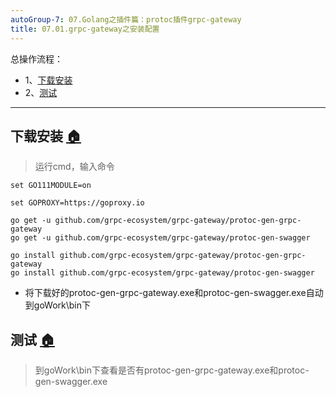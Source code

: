 ```yaml
---
autoGroup-7: 07.Golang之插件篇：protoc插件grpc-gateway
title: 07.01.grpc-gateway之安装配置
---
```


总操作流程：
- 1、[下载安装](#go-01)
- 2、[测试](#go-02)

***

## 下载安装 <a name="go-01" href="#" >:house:</a>

> 运行cmd，输入命令
```
set GO111MODULE=on

set GOPROXY=https://goproxy.io

go get -u github.com/grpc-ecosystem/grpc-gateway/protoc-gen-grpc-gateway
go get -u github.com/grpc-ecosystem/grpc-gateway/protoc-gen-swagger

go install github.com/grpc-ecosystem/grpc-gateway/protoc-gen-grpc-gateway
go install github.com/grpc-ecosystem/grpc-gateway/protoc-gen-swagger
```

- 将下载好的protoc-gen-grpc-gateway.exe和protoc-gen-swagger.exe自动到goWork\bin下

## 测试 <a name="go-02" href="#" >:house:</a>

> 到goWork\bin下查看是否有protoc-gen-grpc-gateway.exe和protoc-gen-swagger.exe